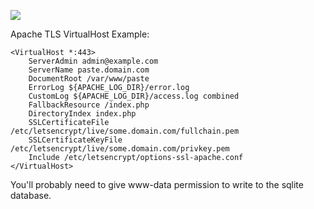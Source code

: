 ![](https://i.imgur.com/Bkj0LoW.jpg)

Apache TLS VirtualHost Example:

```
<VirtualHost *:443>
    ServerAdmin admin@example.com
    ServerName paste.domain.com
    DocumentRoot /var/www/paste
    ErrorLog ${APACHE_LOG_DIR}/error.log
    CustomLog ${APACHE_LOG_DIR}/access.log combined
    FallbackResource /index.php
    DirectoryIndex index.php
	SSLCertificateFile /etc/letsencrypt/live/some.domain.com/fullchain.pem
	SSLCertificateKeyFile /etc/letsencrypt/live/some.domain.com/privkey.pem
	Include /etc/letsencrypt/options-ssl-apache.conf
</VirtualHost>
```

You'll probably need to give www-data permission to write to the sqlite database.
